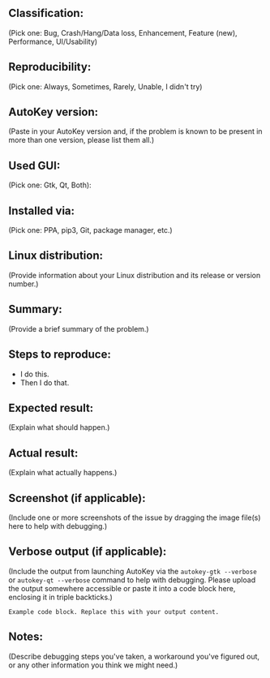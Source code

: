 ## Classification:
(Pick one: Bug, Crash/Hang/Data loss, Enhancement, Feature (new), Performance, UI/Usability)

## Reproducibility:
(Pick one: Always, Sometimes, Rarely, Unable, I didn't try)

## AutoKey version:
(Paste in your AutoKey version and, if the problem is known to be present in more than one version, please list them all.)

## Used GUI:
(Pick one: Gtk, Qt, Both):

## Installed via:
(Pick one: PPA, pip3, Git, package manager, etc.)

## Linux distribution:
(Provide information about your Linux distribution and its release or version number.)

## Summary:
(Provide a brief summary of the problem.)

## Steps to reproduce:
- I do this.
- Then I do that.

## Expected result:
(Explain what should happen.)

## Actual result:
(Explain what actually happens.)

## Screenshot (if applicable):
(Include one or more screenshots of the issue by dragging the image file(s) here to help with debugging.)

## Verbose output (if applicable):
(Include the output from launching AutoKey via the `autokey-gtk --verbose` or `autokey-qt --verbose` command to help with debugging. Please upload the output somewhere accessible or paste it into a code block here, enclosing it in triple backticks.)
```
Example code block. Replace this with your output content.
```

## Notes:
(Describe debugging steps you've taken, a workaround you've figured out, or any other information you think we might need.)

